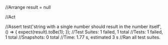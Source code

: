 //Arrange
result = null

//Act

//Assert
test('string with a single number should result in the number itself', () => {
    expect(result).toBe(1);
  });
//Test Suites: 1 failed, 1 total
//Tests:       1 failed, 1 total
//Snapshots:   0 total
//Time:        1.77 s, estimated 3 s
//Ran all test suites.
